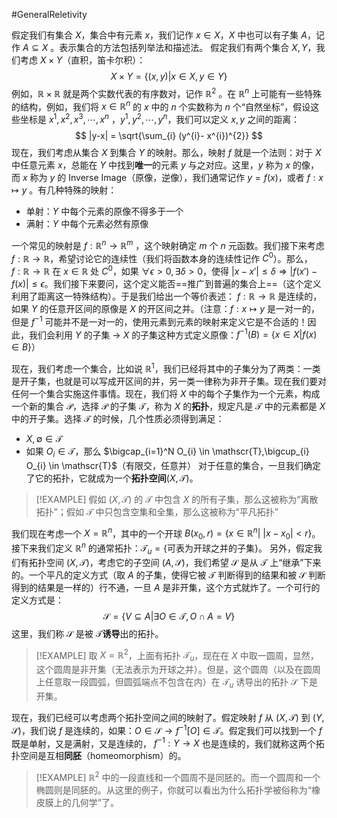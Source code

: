 #GeneralReletivity 

假定我们有集合 $X$，集合中有元素 $x$，我们记作 $x \in X$，$X$ 中也可以有子集 $A$，记作 $A \subseteq X$ 。表示集合的方法包括列举法和描述法。
假定我们有两个集合 $X,Y$，我们考虑 $X \times Y$（直积，笛卡尔积）：
$$
X \times Y = \{(x,y)|x \in X,y \in Y\}
$$
例如，$\mathbb{R} \times \mathbb{R}$ 就是两个实数代表的有序数对，记作 $\mathbb{R}^{2}$ 。在 $\mathbb{R}^{n}$ 上可能有一些特殊的结构，例如，我们将 $x \in \mathbb{R}^{n}$ 的 $x$ 中的 $n$ 个实数称为 $n$ 个“自然坐标”，假设这些坐标是 $x^1,x^2,x^3,\cdots,x^n$ ，$y^{1}, y^{2},\cdots,y^{n}$，我们可以定义 $x, y$ 之间的距离：
$$
|y-x| = \sqrt{\sum_{i} (y^{i}- x^{i})^{2}}
$$
现在，我们考虑从集合 $X$ 到集合 $Y$ 的映射。那么，映射 $f$ 就是一个法则：对于 $X$ 中任意元素 $x$，总能在 $Y$ 中找到**唯一**的元素 $y$ 与之对应。这里，$y$ 称为 $x$ 的像，而 $x$ 称为 $y$ 的 Inverse Image（原像，逆像），我们通常记作 $y = f(x)$，或者 $f:x \mapsto y$ 。有几种特殊的映射：
- 单射：$Y$ 中每个元素的原像不得多于一个
- 满射：$Y$ 中每个元素必然有原像

一个常见的映射是 $f : \mathbb{R}^{n} \rightarrow \mathbb{R}^{m}$ ，这个映射确定 $m$ 个 $n$ 元函数。我们接下来考虑 $f: \mathbb{R} \rightarrow \mathbb{R}$，希望讨论它的连续性（我们将函数本身的连续性记作 $C^{0}$）。那么， $f: \mathbb{R} \rightarrow \mathbb{R}$ 在 $x \in \mathbb{R}$ 处 $C^{0}$，如果 $\forall \epsilon > 0, \exists \delta > 0$，使得 $|x - x'| \le \delta \Rightarrow |f (x') - f (x)| \le \epsilon$。我们接下来要问，这个定义能否==推广到普遍的集合上==（这个定义利用了距离这一特殊结构）。于是我们给出一个等价表述： $f: \mathbb{R} \rightarrow \mathbb{R}$ 是连续的，如果 $Y$ 的任意开区间的原像是 $X$ 的开区间之并。（注意：$f : x \mapsto y$ 是一对一的，但是 $f^{-1}$ 可能并不是一对一的，使用元素到元素的映射来定义它是不合适的！因此，我们会利用 $Y$ 的子集 $\rightarrow$ $X$ 的子集这种方式定义原像：$f^{-1}(B) = \{x \in X| f (x) \in B\}$）

现在，我们考虑一个集合，比如说 $\mathbb{R}^{1}$，我们已经将其中的子集分为了两类：一类是开子集，也就是可以写成开区间的并，另一类一律称为非开子集。现在我们要对任何一个集合实施这件事情。现在，我们将 $X$ 中的每个子集作为一个元素，构成一个新的集合 $\mathscr{P}$，选择 $\mathscr{P}$ 的子集 $\mathscr{T}$，称为 $X$ 的**拓扑**，规定凡是 $\mathscr{T}$ 中的元素都是 $X$ 中的开子集。选择 $\mathscr{T}$ 的时候，几个性质必须得到满足：
- $X,\emptyset \in \mathscr{T}$
- 如果 $O_{i} \in \mathscr{T}$，那么 $\bigcap_{i=1}^N O_{i} \in \mathscr{T},\bigcup_{i} O_{i} \in \mathscr{T}$（有限交，任意并）
对于任意的集合，一旦我们确定了它的拓扑，它就成为一个**拓扑空间**$(X,\mathscr{T})$。

>[!EXAMPLE]
>假如 $(X,\mathscr{T})$ 的 $\mathscr{T}$ 中包含 $X$ 的所有子集，那么这被称为“离散拓扑”；假如 $\mathscr{T}$ 中只包含空集和全集，那么这被称为“平凡拓扑”

我们现在考虑一个 $X = \mathbb{R}^{n}$，其中的一个开球 $B (x_{0}, r) = \{x \in \mathbb{R}^{n} | \ |x-x_{0}| < r\}$。接下来我们定义 $\mathbb{R}^{n}$ 的通常拓扑：$\mathscr{T}_{u}= \{\text{可表为开球之并的子集}\}$。
另外，假定我们有拓扑空间 $(X,\mathscr{T})$，考虑它的子空间 $(A,\mathscr{S})$，我们希望 $\mathscr{S}$ 是从 $\mathscr{T}$ 上“继承”下来的。一个平凡的定义方式（取 $A$ 的子集，使得它被 $\mathscr{T}$ 判断得到的结果和被 $\mathscr{S}$ 判断得到的结果是一样的）行不通，一旦 $A$ 是非开集，这个方式就炸了。一个可行的定义方式是：
$$
\mathscr{S} = \{V \subseteq A| \exists O \in \mathscr{T} , O \cap A = V\}
$$
这里，我们称 $\mathscr{S}$ 是被 $\mathscr{T}$**诱导**出的拓扑。

>[!EXAMPLE]
>取 $X = \mathbb{R}^{2}$，上面有拓扑 $\mathscr{T}_{u}$，现在在 $X$ 中取一圆周，显然，这个圆周是非开集（无法表示为开球之并）。但是，这个圆周（以及在圆周上任意取一段圆弧，但圆弧端点不包含在内）在 $\mathscr{T}_{u}$ 诱导出的拓扑 $\mathscr{S}$ 下是开集。

现在，我们已经可以考虑两个拓扑空间之间的映射了。假定映射 $f$ 从 $(X,\mathscr{T})$ 到 $(Y,\mathscr{S})$，我们说 $f$ 是连续的，如果：$O \in \mathscr{S} \rightarrow f^{-1}[O] \in \mathscr{T}$。假定我们可以找到一个 $f$ 既是单射，又是满射，又是连续的， $f^{-1}: Y \rightarrow X$ 也是连续的，我们就称这两个拓扑空间是互相**同胚**（homeomorphism）的。

>[!EXAMPLE]
> $\mathbb{R}^2$ 中的一段直线和一个圆周不是同胚的。而一个圆周和一个椭圆则是同胚的。从这里的例子，你就可以看出为什么拓扑学被俗称为“橡皮膜上的几何学”了。







